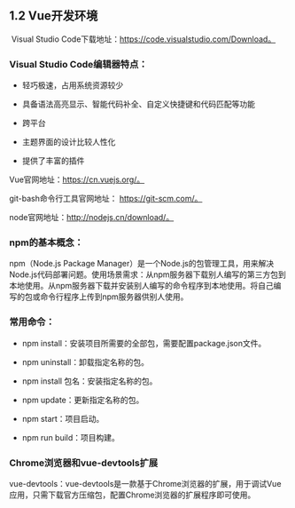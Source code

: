 ## 1.2 Vue开发环境

​	Visual Studio Code下载地址：https://code.visualstudio.com/Download。



### Visual Studio Code编辑器特点：

- 轻巧极速，占用系统资源较少

- 具备语法高亮显示、智能代码补全、自定义快捷键和代码匹配等功能

- 跨平台

- 主题界面的设计比较人性化

- 提供了丰富的插件



Vue官网地址：https://cn.vuejs.org/。



git-bash命令行工具官网地址： https://git-scm.com/。

node官网地址：http://nodejs.cn/download/。



### npm的基本概念：

npm（Node.js Package Manager）是一个Node.js的包管理工具，用来解决Node.js代码部署问题。使用场景需求：从npm服务器下载别人编写的第三方包到本地使用。从npm服务器下载并安装别人编写的命令程序到本地使用。将自己编写的包或命令行程序上传到npm服务器供别人使用。



### 常用命令：

- npm install：安装项目所需要的全部包，需要配置package.json文件。

- npm uninstall：卸载指定名称的包。

- npm install 包名：安装指定名称的包。

- npm update：更新指定名称的包。

- npm start：项目启动。

- npm run build：项目构建。

### Chrome浏览器和vue-devtools扩展 

vue-devtools：vue-devtools是一款基于Chrome浏览器的扩展，用于调试Vue应用，只需下载官方压缩包，配置Chrome浏览器的扩展程序即可使用。